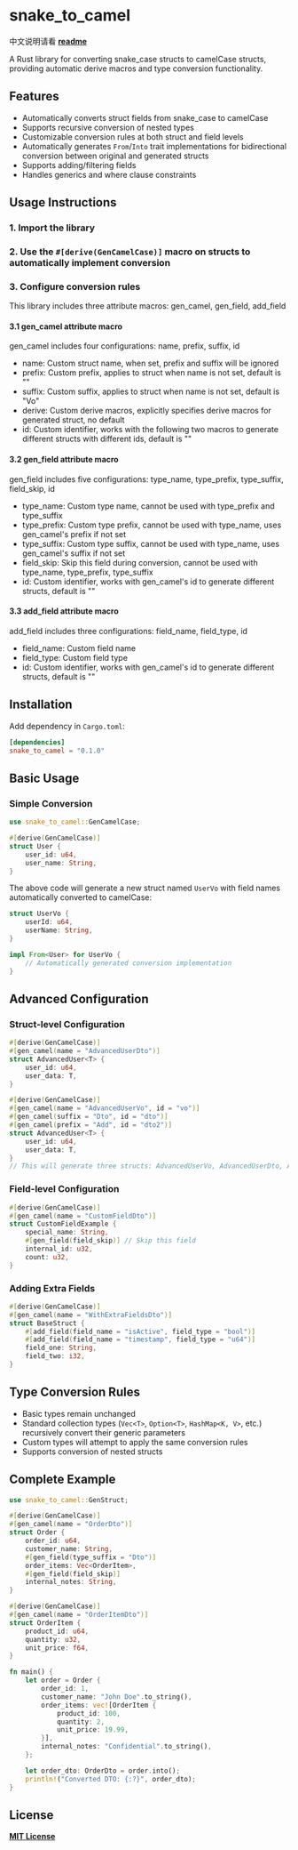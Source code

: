 # snake_to_camel
中文说明请看 **[readme](/readme.md)**

A Rust library for converting snake_case structs to camelCase structs, providing automatic derive macros and type conversion functionality.

## Features
- Automatically converts struct fields from snake_case to camelCase
- Supports recursive conversion of nested types
- Customizable conversion rules at both struct and field levels
- Automatically generates `From`/`Into` trait implementations for bidirectional conversion between original and generated structs
- Supports adding/filtering fields
- Handles generics and where clause constraints

## Usage Instructions
### 1. Import the library
### 2. Use the `#[derive(GenCamelCase)]` macro on structs to automatically implement conversion
### 3. Configure conversion rules
This library includes three attribute macros: gen_camel, gen_field, add_field
#### 3.1 gen_camel attribute macro
gen_camel includes four configurations: name, prefix, suffix, id
 - name: Custom struct name, when set, prefix and suffix will be ignored
 - prefix: Custom prefix, applies to struct when name is not set, default is ""
 - suffix: Custom suffix, applies to struct when name is not set, default is "Vo"
 - derive: Custom derive macros, explicitly specifies derive macros for generated struct, no default
 - id: Custom identifier, works with the following two macros to generate different structs with different ids, default is ""
#### 3.2 gen_field attribute macro
gen_field includes five configurations: type_name, type_prefix, type_suffix, field_skip, id
 - type_name: Custom type name, cannot be used with type_prefix and type_suffix
 - type_prefix: Custom type prefix, cannot be used with type_name, uses gen_camel's prefix if not set
 - type_suffix: Custom type suffix, cannot be used with type_name, uses gen_camel's suffix if not set
 - field_skip: Skip this field during conversion, cannot be used with type_name, type_prefix, type_suffix
 - id: Custom identifier, works with gen_camel's id to generate different structs, default is ""
#### 3.3 add_field attribute macro
add_field includes three configurations: field_name, field_type, id
 - field_name: Custom field name
 - field_type: Custom field type
 - id: Custom identifier, works with gen_camel's id to generate different structs, default is ""

## Installation
Add dependency in `Cargo.toml`:
```toml
[dependencies]
snake_to_camel = "0.1.0"
```

## Basic Usage

### Simple Conversion
```rust
use snake_to_camel::GenCamelCase;

#[derive(GenCamelCase)]
struct User {
    user_id: u64,
    user_name: String,
}
```

The above code will generate a new struct named `UserVo` with field names automatically converted to camelCase:
```rust
struct UserVo {
    userId: u64,
    userName: String,
}

impl From<User> for UserVo {
    // Automatically generated conversion implementation
}
```

## Advanced Configuration

### Struct-level Configuration
```rust
#[derive(GenCamelCase)]
#[gen_camel(name = "AdvancedUserDto")]
struct AdvancedUser<T> {
    user_id: u64,
    user_data: T,
}
```

```rust
#[derive(GenCamelCase)]
#[gen_camel(name = "AdvancedUserVo", id = "vo")]
#[gen_camel(suffix = "Dto", id = "dto")]
#[gen_camel(prefix = "Add", id = "dto2")]
struct AdvancedUser<T> {
    user_id: u64,
    user_data: T,
}
// This will generate three structs: AdvancedUserVo, AdvancedUserDto, AddAdvancedUser
```

### Field-level Configuration
```rust
#[derive(GenCamelCase)]
#[gen_camel(name = "CustomFieldDto")]
struct CustomFieldExample {
    special_name: String,
    #[gen_field(field_skip)] // Skip this field
    internal_id: u32,
    count: u32,
}
```

### Adding Extra Fields
```rust
#[derive(GenCamelCase)]
#[gen_camel(name = "WithExtraFieldsDto")]
struct BaseStruct {
    #[add_field(field_name = "isActive", field_type = "bool")]
    #[add_field(field_name = "timestamp", field_type = "u64")]
    field_one: String,
    field_two: i32,
}
```

## Type Conversion Rules
- Basic types remain unchanged
- Standard collection types (`Vec<T>`, `Option<T>`, `HashMap<K, V>`, etc.) recursively convert their generic parameters
- Custom types will attempt to apply the same conversion rules
- Supports conversion of nested structs

## Complete Example
```rust
use snake_to_camel::GenStruct;

#[derive(GenCamelCase)]
#[gen_camel(name = "OrderDto")]
struct Order {
    order_id: u64,
    customer_name: String,
    #[gen_field(type_suffix = "Dto")]
    order_items: Vec<OrderItem>,
    #[gen_field(field_skip)]
    internal_notes: String,
}

#[derive(GenCamelCase)]
#[gen_camel(name = "OrderItemDto")]
struct OrderItem {
    product_id: u64,
    quantity: u32,
    unit_price: f64,
}

fn main() {
    let order = Order {
        order_id: 1,
        customer_name: "John Doe".to_string(),
        order_items: vec![OrderItem {
            product_id: 100,
            quantity: 2,
            unit_price: 19.99,
        }],
        internal_notes: "Confidential".to_string(),
    };

    let order_dto: OrderDto = order.into();
    println!("Converted DTO: {:?}", order_dto);
}
```

## License
**[MIT License](/license)**